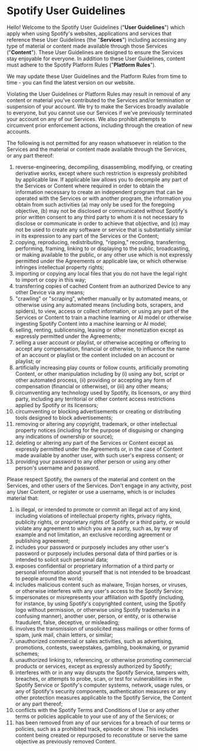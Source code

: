 [](#spotify-user-guidelines)**Spotify User Guidelines**
=======================================================

Hello! Welcome to the Spotify User Guidelines ("**User Guidelines**") which apply when using Spotify's websites, applications and services that reference these User Guidelines (the "**Services**") including accessing any type of material or content made available through those Services ("**Content**"). These User Guidelines are designed to ensure the Services stay enjoyable for everyone. In addition to these User Guidelines, content must adhere to the Spotify Platform Rules ("**Platform Rules**").

We may update these User Guidelines and the Platform Rules from time to time - you can find the latest version on our website.

Violating the User Guidelines or Platform Rules may result in removal of any content or material you've contributed to the Services and/or termination or suspension of your account. We try to make the Services broadly available to everyone, but you cannot use our Services if we've previously terminated your account on any of our Services. We also prohibit attempts to circumvent prior enforcement actions, including through the creation of new accounts.

The following is not permitted for any reason whatsoever in relation to the Services and the material or content made available through the Services, or any part thereof:

1. reverse-engineering, decompiling, disassembling, modifying, or creating derivative works, except where such restriction is expressly prohibited by applicable law. If applicable law allows you to decompile any part of the Services or Content where required in order to obtain the information necessary to create an independent program that can be operated with the Services or with another program, the information you obtain from such activities (a) may only be used for the foregoing objective, (b) may not be disclosed or communicated without Spotify's prior written consent to any third party to whom it is not necessary to disclose or communicate in order to achieve that objective, and (c) may not be used to create any software or service that is substantially similar in its expression to any part of the Services or the Content;
2. copying, reproducing, redistributing, "ripping," recording, transferring, performing, framing, linking to or displaying to the public, broadcasting, or making available to the public, or any other use which is not expressly permitted under the Agreements or applicable law, or which otherwise infringes intellectual property rights;
3. importing or copying any local files that you do not have the legal right to import or copy in this way;
4. transferring copies of cached Content from an authorized Device to any other Device via any means;
5. "crawling" or "scraping", whether manually or by automated means, or otherwise using any automated means (including bots, scrapers, and spiders), to view, access or collect information, or using any part of the Services or Content to train a machine learning or AI model or otherwise ingesting Spotify Content into a machine learning or AI model;
6. selling, renting, sublicensing, leasing or other monetization except as expressly permitted under the Agreements;
7. selling a user account or playlist, or otherwise accepting or offering to accept any compensation, financial or otherwise, to influence the name of an account or playlist or the content included on an account or playlist; or
8. artificially increasing play counts or follow counts, artificially promoting Content, or other manipulation including by (i) using any bot, script or other automated process, (ii) providing or accepting any form of compensation (financial or otherwise), or (iii) any other means;
9. circumventing any technology used by Spotify, its licensors, or any third party, including any territorial or other content access restrictions applied by Spotify or its licensors;
10. circumventing or blocking advertisements or creating or distributing tools designed to block advertisements;
11. removing or altering any copyright, trademark, or other intellectual property notices (including for the purpose of disguising or changing any indications of ownership or source);
12. deleting or altering any part of the Services or Content except as expressly permitted under the Agreements or, in the case of Content made available by another user, with such user's express consent; or
13. providing your password to any other person or using any other person's username and password.

Please respect Spotify, the owners of the material and content on the Services, and other users of the Services. Don't engage in any activity, post any User Content, or register or use a username, which is or includes material that:

1. is illegal, or intended to promote or commit an illegal act of any kind, including violations of intellectual property rights, privacy rights, publicity rights, or proprietary rights of Spotify or a third party, or would violate any agreement to which you are a party, such as, by way of example and not limitation, an exclusive recording agreement or publishing agreement;
2. includes your password or purposely includes any other user's password or purposely includes personal data of third parties or is intended to solicit such personal data;
3. exposes confidential or proprietary information of a third party or personal information about yourself that is not intended to be broadcast to people around the world;
4. includes malicious content such as malware, Trojan horses, or viruses, or otherwise interferes with any user's access to the Spotify Service;
5. impersonates or misrepresents your affiliation with Spotify (including, for instance, by using Spotify's copyrighted content, using the Spotify logo without permission, or otherwise using Spotify trademarks in a confusing manner), another user, person, or entity, or is otherwise fraudulent, false, deceptive, or misleading;
6. involves the transmission of unsolicited mass mailings or other forms of spam, junk mail, chain letters, or similar;
7. unauthorized commercial or sales activities, such as advertising, promotions, contests, sweepstakes, gambling, bookmaking, or pyramid schemes;
8. unauthorized linking to, referencing, or otherwise promoting commercial products or services, except as expressly authorized by Spotify;
9. interferes with or in any way disrupts the Spotify Service, tampers with, breaches, or attempts to probe, scan, or test for vulnerabilities in the Spotify Service or Spotify's computer systems, network, usage rules, or any of Spotify's security components, authentication measures or any other protection measures applicable to the Spotify Service, the Content or any part thereof;
10. conflicts with the Spotify Terms and Conditions of Use or any other terms or policies applicable to your use of any of the Services; or
11. has been removed from any of our services for a breach of our terms or policies, such as a prohibited track, episode or show. This includes content being created or repurposed to reconstitute or serve the same objective as previously removed Content.